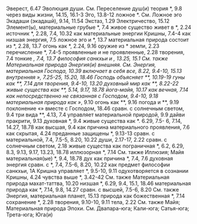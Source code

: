 Эверест, 6.47 
Эволюция
	души.
		См. Переселение душ(и)
	теория *, 9.8
	через виды жизни, 14.15, 16.1-3 
Эго, 13.8-12
	ложное *.
	См. Ложное эго 
Экадаши (экадашй), 9.14, 11.54 
Экстаз, 1.29 
Электричество, 15.12 
Элемент(ы), материальные грубые *, 7.4
	живое существо живет в *, 2.24 
	источник *, 2.28, 7.4, 10.32 
	как материальные энергии Кришны, 7.4-4
	как низшая энергия, 7.5 
	ложное эго и *, 13.7 
	материальная природа состоит из *, 2.28, 13.7 
	огонь как *, 2.24, 9.16 
	оружие из * земли, 2.23 
	перечисление *, 7.4-5 
	проявленные и не проявленные, 2.28
	творения, 7.4 
	тонкие *, 7.4, 13.7 
	философия санкхьи и *, 13.25, 15.1 
	См. также Материальная природа
Энергия(и)
	внешняя.
		См. Энергия, материальная 
	Господа, 10.39
		включает в себя все, 8.22, 9.4-10, 15.13
		внутренняя »*, 7.25-25, 15.20, 18.46
		Господь объясняет **, 10.19-19 
		гуны как **, 7.14 
		для творения, 9.4-10, 13.20 
		духовный мир как **, 8.22-22
		живые существа как **, 5.14, 9.17, 18.78
		йога-майя, 10.17 
		как вечная, 7.14
		как непосредственно не связанная с Господом, 9.4-10, 9.18 
		материальная природа как »*, 9.10 
		огонь как **, 9.16 
		погода и **, 9.19 
		поклонение «» вместе с Господом, 18.46
		сравн. с солнечным светом, 9.4 
		три вида **, 4.13, 7.4 
		управляет материальной природой, 9.9
	дайви пракрити, 9.13 
	духовная *, 9.4
		живые существа как *. 6.29, 7.5- 6, 7.14, 14.27, 18.78 
		как высшая, 9.4
		как причина материального проявления, 7.6 
		как скрытая, 4.24 
		преданные защищены *, 9.13-13 
		сравн. с материальной, 7.4, 7.5-5, 8.20, 10.22 
	души, 2.17-17, 2.22
		сравн. с солнечным светом, 2.18 
	живые существа как пограничная *, 6.2, 6.29, 8.3, 9.13, 9.17, 13.23, 18.78 
	иллюзорная *, 7.14
		См. также Иллюзия; Майя
	материальная(ые) *, 9.4, 18.78 
		дух как причина *, 7.4, 7.6 
		духовная энергия сравн.
		с *, 7.4, 7.5-6, 8.20, 10.22 
		как предмет философии санкхьи, 1А
		Кришна управляет *, 9.5-10, 9.11
		одухотворяется в сознании Кришны, 4.24
		чувства выше *, 3.42-42 
		См. также Материальная природа
	махат-таттва, 10.20 
	низшая *, 6.29, 9.4, 15.1, 18.46
		материальная природа как *, 7.14, 9.8, 14.27 
		сравн. с высшей, 7.5-6, 8.20 
		См. также Энергия, материальная
	планет, 15.13
	природа как божественная *, 7.14 
	сохранение *, 2.28 
	творения, 9.10-10, 9.11 
	тела, 2.22
	См. также Майя; Материальная природа
Эпохи.
	См. Двапара-юга; Кали-юга; Сатья-юга; Трета-юга; Юга(и)